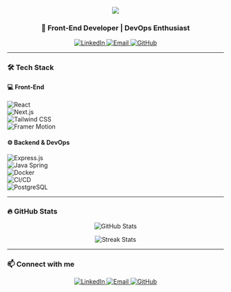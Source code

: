 <p align="center">
  <img src="https://capsule-render.vercel.app/api?type=waving&height=250&color=gradient&text=Welcome!&fontAlignY=40&desc=Glad%20to%20see%20you%20here&descAlignY=60&descAlign=50"/>
</p>

<h3 align="center">🚀 Front-End Developer | DevOps Enthusiast</h3>

<p align="center">
  <a href="https://linkedin.com/in/yourname" target="_blank">
    <img src="https://img.shields.io/badge/LinkedIn-0077B5?style=flat&logo=linkedin" alt="LinkedIn"/>
  </a>
  <a href="mailto:your-email@gmail.com" target="_blank">
    <img src="https://img.shields.io/badge/Gmail-D14836?style=flat&logo=gmail&logoColor=white" alt="Email"/>
  </a>
  <a href="https://github.com/your-username" target="_blank">
    <img src="https://img.shields.io/badge/GitHub-181717?style=flat&logo=github" alt="GitHub"/>
  </a>
</p>

---

### 🛠 **Tech Stack**
#### **💻 Front-End**
![React](https://img.shields.io/badge/React-20232A?style=flat&logo=react)  
![Next.js](https://img.shields.io/badge/Next.js-000000?style=flat&logo=nextdotjs)  
![Tailwind CSS](https://img.shields.io/badge/Tailwind_CSS-38B2AC?style=flat&logo=tailwind-css)  
![Framer Motion](https://img.shields.io/badge/Framer_Motion-0055ff?style=flat&logo=framer)  

#### **⚙️ Backend & DevOps**
![Express.js](https://img.shields.io/badge/Express.js-000000?style=flat&logo=express)  
![Java Spring](https://img.shields.io/badge/Spring_Boot-6DB33F?style=flat&logo=spring)  
![Docker](https://img.shields.io/badge/Docker-2496ED?style=flat&logo=docker)  
![CI/CD](https://img.shields.io/badge/CI/CD-4285F4?style=flat&logo=githubactions)  
![PostgreSQL](https://img.shields.io/badge/PostgreSQL-336791?style=flat&logo=postgresql)  

---

### 🔥 **GitHub Stats**  
<p align="center">
  <img src="https://github-readme-stats.vercel.app/api?username=wwenrr&show_icons=true&theme=radical" alt="GitHub Stats" />
</p>

<p align="center">
  <img src="https://github-readme-streak-stats.herokuapp.com/?user=wwenrr&theme=radical" alt="Streak Stats" />
</p>

---

### 📫 **Connect with me**
<p align="center">
  <a href="https://www.linkedin.com/in/khang-minh-082b79317/" target="_blank">
    <img src="https://img.shields.io/badge/LinkedIn-0077B5?style=flat&logo=linkedin" alt="LinkedIn"/>
  </a>
  <a href="mailto:khang.tran@hcmut.edu.vn" target="_blank">
    <img src="https://img.shields.io/badge/Gmail-D14836?style=flat&logo=gmail&logoColor=white" alt="Email"/>
  </a>
  <a href="https://github.com/wwenrr" target="_blank">
    <img src="https://img.shields.io/badge/GitHub-181717?style=flat&logo=github" alt="GitHub"/>
  </a>
</p>
